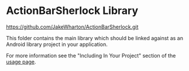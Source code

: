 ActionBarSherlock Library
=========================
https://github.com/JakeWharton/ActionBarSherlock.git

This folder contains the main library which should be linked against as an
Android library project in your application.

For more information see the "Including In Your Project" section of the
[usage page][1].






 [1]: http://actionbarsherlock.com/usage.html
